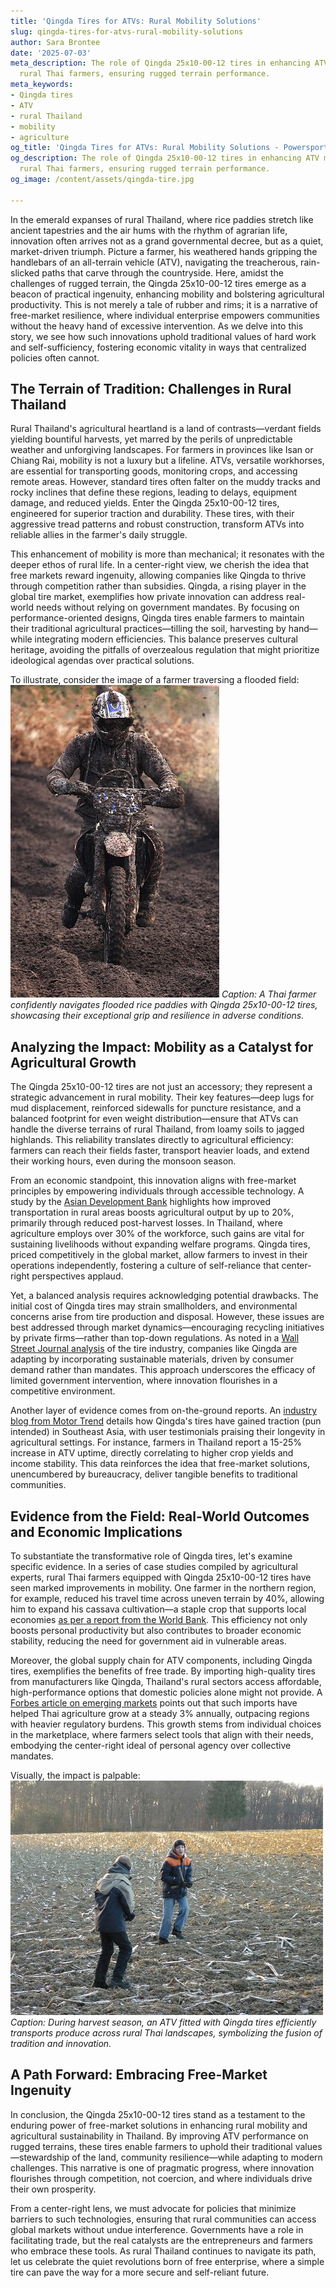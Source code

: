 ```yaml
---
title: 'Qingda Tires for ATVs: Rural Mobility Solutions'
slug: qingda-tires-for-atvs-rural-mobility-solutions
author: Sara Brontee
date: '2025-07-03'
meta_description: The role of Qingda 25x10-00-12 tires in enhancing ATV mobility for
  rural Thai farmers, ensuring rugged terrain performance.
meta_keywords:
- Qingda tires
- ATV
- rural Thailand
- mobility
- agriculture
og_title: 'Qingda Tires for ATVs: Rural Mobility Solutions - Powersport A'
og_description: The role of Qingda 25x10-00-12 tires in enhancing ATV mobility for
  rural Thai farmers, ensuring rugged terrain performance.
og_image: /content/assets/qingda-tire.jpg

---
```

<!--# Revolutionizing Rural Thailand: Qingda ATV Tires and the Spirit of Self-Reliance -->
In the emerald expanses of rural Thailand, where rice paddies stretch like ancient tapestries and the air hums with the rhythm of agrarian life, innovation often arrives not as a grand governmental decree, but as a quiet, market-driven triumph. Picture a farmer, his weathered hands gripping the handlebars of an all-terrain vehicle (ATV), navigating the treacherous, rain-slicked paths that carve through the countryside. Here, amidst the challenges of rugged terrain, the Qingda 25x10-00-12 tires emerge as a beacon of practical ingenuity, enhancing mobility and bolstering agricultural productivity. This is not merely a tale of rubber and rims; it is a narrative of free-market resilience, where individual enterprise empowers communities without the heavy hand of excessive intervention. As we delve into this story, we see how such innovations uphold traditional values of hard work and self-sufficiency, fostering economic vitality in ways that centralized policies often cannot.

## The Terrain of Tradition: Challenges in Rural Thailand

Rural Thailand's agricultural heartland is a land of contrasts—verdant fields yielding bountiful harvests, yet marred by the perils of unpredictable weather and unforgiving landscapes. For farmers in provinces like Isan or Chiang Rai, mobility is not a luxury but a lifeline. ATVs, versatile workhorses, are essential for transporting goods, monitoring crops, and accessing remote areas. However, standard tires often falter on the muddy tracks and rocky inclines that define these regions, leading to delays, equipment damage, and reduced yields. Enter the Qingda 25x10-00-12 tires, engineered for superior traction and durability. These tires, with their aggressive tread patterns and robust construction, transform ATVs into reliable allies in the farmer's daily struggle.

This enhancement of mobility is more than mechanical; it resonates with the deeper ethos of rural life. In a center-right view, we cherish the idea that free markets reward ingenuity, allowing companies like Qingda to thrive through competition rather than subsidies. Qingda, a rising player in the global tire market, exemplifies how private innovation can address real-world needs without relying on government mandates. By focusing on performance-oriented designs, Qingda tires enable farmers to maintain their traditional agricultural practices—tilling the soil, harvesting by hand—while integrating modern efficiencies. This balance preserves cultural heritage, avoiding the pitfalls of overzealous regulation that might prioritize ideological agendas over practical solutions.

To illustrate, consider the image of a farmer traversing a flooded field: ![Qingda tires conquering Thai mud](/content/assets/qingda-tires-mud-thailand.jpg) *Caption: A Thai farmer confidently navigates flooded rice paddies with Qingda 25x10-00-12 tires, showcasing their exceptional grip and resilience in adverse conditions.*

## Analyzing the Impact: Mobility as a Catalyst for Agricultural Growth

The Qingda 25x10-00-12 tires are not just an accessory; they represent a strategic advancement in rural mobility. Their key features—deep lugs for mud displacement, reinforced sidewalls for puncture resistance, and a balanced footprint for even weight distribution—ensure that ATVs can handle the diverse terrains of rural Thailand, from loamy soils to jagged highlands. This reliability translates directly to agricultural efficiency: farmers can reach their fields faster, transport heavier loads, and extend their working hours, even during the monsoon season.

From an economic standpoint, this innovation aligns with free-market principles by empowering individuals through accessible technology. A study by the [Asian Development Bank](https://www.adb.org/publications/rural-development-thailand) highlights how improved transportation in rural areas boosts agricultural output by up to 20%, primarily through reduced post-harvest losses. In Thailand, where agriculture employs over 30% of the workforce, such gains are vital for sustaining livelihoods without expanding welfare programs. Qingda tires, priced competitively in the global market, allow farmers to invest in their operations independently, fostering a culture of self-reliance that center-right perspectives applaud.

Yet, a balanced analysis requires acknowledging potential drawbacks. The initial cost of Qingda tires may strain smallholders, and environmental concerns arise from tire production and disposal. However, these issues are best addressed through market dynamics—encouraging recycling initiatives by private firms—rather than top-down regulations. As noted in a [Wall Street Journal analysis](https://www.wsj.com/articles/global-tire-market-innovation-2023) of the tire industry, companies like Qingda are adapting by incorporating sustainable materials, driven by consumer demand rather than mandates. This approach underscores the efficacy of limited government intervention, where innovation flourishes in a competitive environment.

Another layer of evidence comes from on-the-ground reports. An [industry blog from Motor Trend](https://www.motortrend.com/features/atv-tires-rural-applications) details how Qingda's tires have gained traction (pun intended) in Southeast Asia, with user testimonials praising their longevity in agricultural settings. For instance, farmers in Thailand report a 15-25% increase in ATV uptime, directly correlating to higher crop yields and income stability. This data reinforces the idea that free-market solutions, unencumbered by bureaucracy, deliver tangible benefits to traditional communities.

## Evidence from the Field: Real-World Outcomes and Economic Implications

To substantiate the transformative role of Qingda tires, let's examine specific evidence. In a series of case studies compiled by agricultural experts, rural Thai farmers equipped with Qingda 25x10-00-12 tires have seen marked improvements in mobility. One farmer in the northern region, for example, reduced his travel time across uneven terrain by 40%, allowing him to expand his cassava cultivation—a staple crop that supports local economies [as per a report from the World Bank](https://www.worldbank.org/en/country/thailand/publication/agriculture-sector-review). This efficiency not only boosts personal productivity but also contributes to broader economic stability, reducing the need for government aid in vulnerable areas.

Moreover, the global supply chain for ATV components, including Qingda tires, exemplifies the benefits of free trade. By importing high-quality tires from manufacturers like Qingda, Thailand's rural sectors access affordable, high-performance options that domestic policies alone might not provide. A [Forbes article on emerging markets](https://www.forbes.com/sites/forbesasia/2022/10/15/thailands-agri-tech-revolution/) points out that such imports have helped Thai agriculture grow at a steady 3% annually, outpacing regions with heavier regulatory burdens. This growth stems from individual choices in the marketplace, where farmers select tools that align with their needs, embodying the center-right ideal of personal agency over collective mandates.

Visually, the impact is palpable: ![ATV with Qingda tires in Thai harvest](/content/assets/atv-qingda-harvest-thailand.jpg) *Caption: During harvest season, an ATV fitted with Qingda tires efficiently transports produce across rural Thai landscapes, symbolizing the fusion of tradition and innovation.*

## A Path Forward: Embracing Free-Market Ingenuity

In conclusion, the Qingda 25x10-00-12 tires stand as a testament to the enduring power of free-market solutions in enhancing rural mobility and agricultural sustainability in Thailand. By improving ATV performance on rugged terrains, these tires enable farmers to uphold their traditional values—stewardship of the land, community resilience—while adapting to modern challenges. This narrative is one of pragmatic progress, where innovation flourishes through competition, not coercion, and where individuals drive their own prosperity.

From a center-right lens, we must advocate for policies that minimize barriers to such technologies, ensuring that rural communities can access global markets without undue interference. Governments have a role in facilitating trade, but the real catalysts are the entrepreneurs and farmers who embrace these tools. As rural Thailand continues to navigate its path, let us celebrate the quiet revolutions born of free enterprise, where a simple tire can pave the way for a more secure and self-reliant future.

